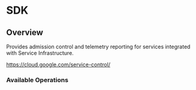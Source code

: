 # SDK

## Overview

Provides admission control and telemetry reporting for services integrated with Service Infrastructure. 

<https://cloud.google.com/service-control/>
### Available Operations


